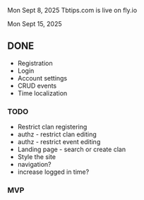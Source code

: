 

Mon Sept 8, 2025
Tbtips.com is live on fly.io


Mon Sept 15, 2025

## DONE
* Registration
* Login
* Account settings
* CRUD events
* Time localization


### TODO
* Restrict clan registering
* authz - restrict clan editing
* authz - restrict event editing
* Landing page - search or create clan
* Style the site
* navigation?
* increase logged in time?
  
### MVP
